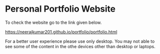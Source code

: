 # Personal Portfolio Website #
To check the website go to the link given below.

https://neerajkumar201.github.io/portfolio/portfolio.html

For a better user experience please use only desktop.
You may not able to see some of the content in the othe devices other than desktop or laptops.
